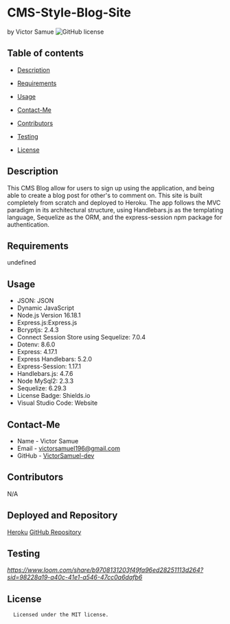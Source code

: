 # CMS-Style-Blog-Site

by Victor Samue
![GitHub license](https://img.shields.io/badge/license-MIT-yellowgreen)
## Table of contents
* [Description](#description)
* [Requirements](#requirements)
* [Usage](#usage)
* [Contact-Me](#contact-me)
* [Contributors](#contributors)
* [Testing](#testing)

* [License](#license)

## Description
This CMS Blog allow for users to sign up using the application, and being able to create a blog post for other's to comment on. This site is built completely from scratch and deployed to Heroku. The app follows the MVC paradigm in its architectural structure, using Handlebars.js as the templating language, Sequelize as the ORM, and the express-session npm package for authentication.
## Requirements
undefined
## Usage
- JSON: JSON
- Dynamic JavaScript
- Node.js Version 16.18.1
- Express.js:Express.js
- Bcryptjs: 2.4.3
- Connect Session Store using Sequelize: 7.0.4
- Dotenv: 8.6.0
- Express: 4.17.1
- Express Handlebars: 5.2.0
- Express-Session: 1.17.1
- Handlebars.js: 4.7.6
- Node MySql2: 2.3.3
- Sequelize: 6.29.3
- License Badge: Shields.io
- Visual Studio Code: Website
## Contact-Me
* Name - Victor Samue
* Email - victorsamuel196@gmail.com
* GitHub - [VictorSamuel-dev](https://github.com/VictorSamuel-dev/)
## Contributors
N/A
## Deployed and Repository
[Heroku]()
[GitHub Repository](https://github.com/VictorSamuel-dev/CMS-Style-Blog-Site)
## Testing
*https://www.loom.com/share/b9708131203f49fa96ed28251113d264?sid=98228a19-a40c-41e1-a546-47cc0a6dafb6*
## License
      
      Licensed under the MIT license.